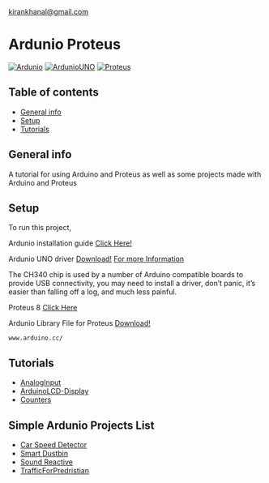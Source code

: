kirankhanal@gmail.com

# Ardunio Proteus 
[![Ardunio](https://img.shields.io/badge/Arduino-IDE%202.0.4-viridiangreen?style=for-the-badge&logo=Arduino)](https://github.com/Andipstha) [![ArdunioUNO](https://img.shields.io/badge/Arduino-UNO-viridiangreen?style=for-the-badge&logo=Arduino)](https://github.com/Andipstha) [![Proteus](https://img.shields.io/badge/Proteus-v8.0.0-skyblue?style=for-the-badge&logo=Atom)](https://github.com/Andipstha)

## Table of contents
* [General info](#general-info)
* [Setup](#setup)
* [Tutorials](#tutorials)


## General info
A tutorial for using Arduino and Proteus as well as some projects made with Arduino and Proteus
	
## Setup
To run this project,

Ardunio installation guide [Click Here!](https://support.arduino.cc/hc/en-us/articles/4412943340178-Open-the-Arduino-IDE-installation-folder?queryID=8ebc00493e3a2022d0263ccd07ab7c9e)


Ardunio UNO driver [Download!](Driver/CH34x_Install_Windows_v3_4.EXE)
[For more Information](https://sparks.gogo.co.nz/ch340.html)

The CH340 chip is used by a number of Arduino compatible boards to provide USB connectivity, you may need to install a driver, don’t panic, it’s easier than falling off a log, and much less painful.

Proteus 8 [Click Here](https://ettron.com/proteus-8-download-installation-with-crack-and-arduino-libraries/)

Ardunio Library File for Proteus [Download!](LibraryFiles/)

```
www.arduino.cc/
```

## Tutorials
* [AnalogInput](https://github.com/Andipstha/ArduinoProteus/tree/main/Tutorials/AnalogInput)
* [ArduinoLCD-Display](https://github.com/Andipstha/ArduinoProteus/tree/main/Tutorials/ArduinoLCD-Display)
* [Counters](https://github.com/Andipstha/ArduinoProteus/tree/main/Tutorials/Counters)



## Simple Ardunio Projects List
* [Car Speed Detector](https://microdigisoft.com/how-to-make-a-car-speed-detector-using-arduino-and-ir-sensor-in-proteus/)
* [Smart Dustbin](https://github.com/Andipstha/ArduinoProteus/tree/main/Projects/SmartDustbin)
* [Sound Reactive](https://github.com/Andipstha/ArduinoProteus/tree/main/Projects/Sound-Reactive-LED)
* [TrafficForPredristian](https://github.com/Andipstha/ArduinoProteus/tree/main/Projects/TrafficForPredristian)

<!-- /*To generate lorem ipsum use special shortcode: `put-your-code-here`*/ -->

 
